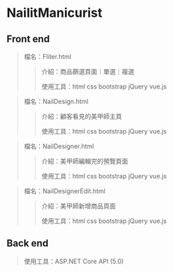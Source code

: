 # NailitManicurist
## Front end

> 檔名：Fliter.html
>> 介紹：商品篩選頁面｜單選｜複選
>> 
>> 使用工具：html css bootstrap jQuery vue.js

> 檔名：NailDesign.html
>> 介紹：顧客看見的美甲師主頁
>> 
>> 使用工具：html css bootstrap jQuery vue.js

> 檔名：NailDesigner.html
>> 介紹：美甲師編輯完的預覽頁面
>> 
>> 使用工具：html css bootstrap jQuery vue.js

> 檔名：NailDesignerEdit.html
>> 介紹：美甲師新增商品頁面
>>
>> 使用工具：html css bootstrap jQuery vue.js

## Back end

> 使用工具：ASP.NET Core API (5.0)

